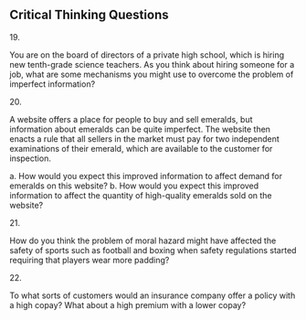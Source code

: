## Critical Thinking Questions

19\.

You are on the board of directors of a private high school, which is
hiring new tenth-grade science teachers. As you think about hiring
someone for a job, what are some mechanisms you might use to overcome
the problem of imperfect information?

20\.

A website offers a place for people to buy and sell emeralds, but
information about emeralds can be quite imperfect. The website then
enacts a rule that all sellers in the market must pay for two
independent examinations of their emerald, which are available to the
customer for inspection.

a.  How would you expect this improved information to affect demand for
    emeralds on this website?
b.  How would you expect this improved information to affect the
    quantity of high-quality emeralds sold on the website?

21\.

How do you think the problem of moral hazard might have affected the
safety of sports such as football and boxing when safety regulations
started requiring that players wear more padding?

22\.

To what sorts of customers would an insurance company offer a policy
with a high copay? What about a high premium with a lower copay?
